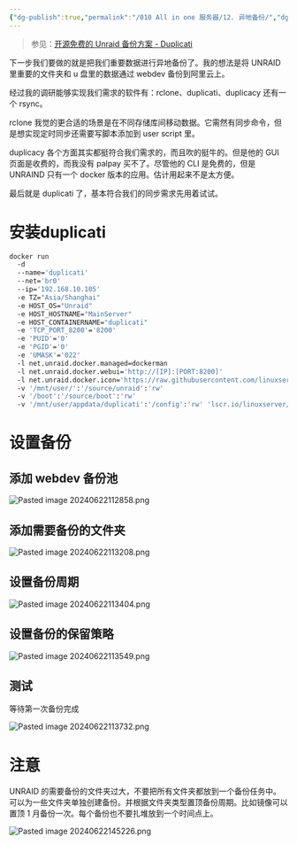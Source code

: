 ```yaml
---
{"dg-publish":true,"permalink":"/010 All in one 服务器/12. 异地备份/","dgPassFrontmatter":true,"created":"2024-06-22T11:04:32.347+08:00","updated":"2024-06-22T14:52:27.255+08:00"}
---
```


>参见：[开源免费的 Unraid 备份方案 - Duplicati](https://slarker.me/unraid-backup-duplicati/)

下一步我们要做的就是把我们重要数据进行异地备份了。我的想法是将 UNRAID 里重要的文件夹和 u 盘里的数据通过 webdev 备份到阿里云上。

经过我的调研能够实现我们需求的软件有：rclone、duplicati、duplicacy 还有一个 rsync。

rclone 我觉的更合适的场景是在不同存储库间移动数据。它需然有同步命令，但是想实现定时同步还需要写脚本添加到 user script 里。

duplicacy 各个方面其实都挺符合我们需求的，而且吹的挺牛的。但是他的 GUI 页面是收费的，而我没有 palpay 买不了。尽管他的 CLI 是免费的，但是 UNRAIND 只有一个 docker 版本的应用。估计用起来不是太方便。

最后就是 duplicati 了，基本符合我们的同步需求先用着试试。
# 安装duplicati

```zsh
docker run  
  -d  
  --name='duplicati'  
  --net='br0'  
  --ip='192.168.10.105'  
  -e TZ="Asia/Shanghai"  
  -e HOST_OS="Unraid"  
  -e HOST_HOSTNAME="MainServer"  
  -e HOST_CONTAINERNAME="duplicati"  
  -e 'TCP_PORT_8200'='8200'  
  -e 'PUID'='0'  
  -e 'PGID'='0'  
  -e 'UMASK'='022'  
  -l net.unraid.docker.managed=dockerman  
  -l net.unraid.docker.webui='http://[IP]:[PORT:8200]'  
  -l net.unraid.docker.icon='https://raw.githubusercontent.com/linuxserver/docker-templates/master/linuxserver.io/img/duplicati-logo.png'  
  -v '/mnt/user/':'/source/unraid':'rw'  
  -v '/boot':'/source/boot':'rw' 
  -v '/mnt/user/appdata/duplicati':'/config':'rw' 'lscr.io/linuxserver/duplicati'
```
# 设置备份
## 添加 webdev 备份池

![Pasted image 20240622112858.png](/img/user/$/$Sys999%20Attachment/Pasted%20image%2020240622112858.png)
## 添加需要备份的文件夹

![Pasted image 20240622113208.png](/img/user/$/$Sys999%20Attachment/Pasted%20image%2020240622113208.png)
## 设置备份周期

![Pasted image 20240622113404.png](/img/user/$/$Sys999%20Attachment/Pasted%20image%2020240622113404.png)
## 设置备份的保留策略

![Pasted image 20240622113549.png](/img/user/$/$Sys999%20Attachment/Pasted%20image%2020240622113549.png)
## 测试

等待第一次备份完成

![Pasted image 20240622113732.png](/img/user/$/$Sys999%20Attachment/Pasted%20image%2020240622113732.png)
# 注意

UNRAID 的需要备份的文件夹过大，不要把所有文件夹都放到一个备份任务中。可以为一些文件夹单独创建备份。并根据文件夹类型置顶备份周期。比如镜像可以置顶 1 月备份一次。每个备份也不要扎堆放到一个时间点上。

![Pasted image 20240622145226.png](/img/user/$/$Sys999%20Attachment/Pasted%20image%2020240622145226.png)